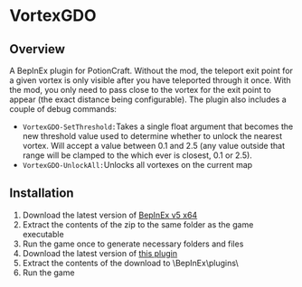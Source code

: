 ﻿# VortexGDO

## Overview

A BepInEx plugin for PotionCraft. Without the mod, the teleport exit point for a given vortex is only visible after you have teleported through it once. With the mod, you only need to pass close to the vortex for the exit point to appear (the exact distance being configurable). The plugin also includes a couple of debug commands:

- `VortexGDO-SetThreshold:`Takes a single float argument that becomes the new threshold value used to determine whether to unlock the nearest vortex. Will accept a value between 0.1 and 2.5 (any value outside that range will be clamped to the which ever is closest, 0.1 or 2.5).
- `VortexGDO-UnlockAll:`Unlocks all vortexes on the current map

## Installation

 1. Download the latest version of [BepInEx v5 x64](https://github.com/BepInEx/BepInEx/releases/tag/v5.4.21)
 2. Extract the contents of the zip to the same folder as the game executable
 3. Run the game once to generate necessary folders and files
 4. Download the latest version of [this plugin](https://github.com/rswallen/VortexGDO/releases)
 5. Extract the contents of the download to \BepInEx\plugins\
 6. Run the game